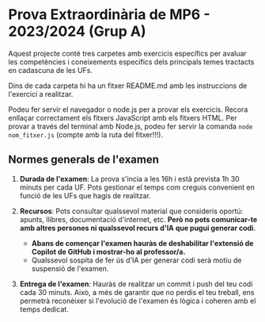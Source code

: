 # Prova Extraordinària de MP6 - 2023/2024 (Grup A)

Aquest projecte conté tres carpetes amb exercicis específics per avaluar les competències i coneixements específics dels principals temes tractacts en cadascuna de les UFs.

Dins de cada carpeta hi ha un fitxer README.md amb les instruccions de l'exercici a realitzar.

Podeu fer servir el navegador o node.js per a provar els exercicis. Recora enllaçar correctament els fitxers JavaScript amb els fitxers HTML. Per provar a través del terminal amb Node.js, podeu fer servir la comanda `node nom_fitxer.js` (compte amb la ruta del fitxer!!!).

## Normes generals de l'examen

1. **Durada de l'examen**: La prova s'incia a les 16h i està prevista 1h 30 minuts per cada UF. Pots gestionar el temps com creguis convenient en funció de les UFs que hagis de realitzar. 

2. **Recursos**: Pots consultar qualssevol material que consideris oportú: apunts, llibres, documentació d'internet, etc. **Però no pots comunicar-te amb altres persones ni qualssevol recurs d'IA que pugui generar codi**.

   - **Abans de començar l'examen hauràs de deshabilitar l'extensió de Copilot de GitHub i mostrar-ho al professor/a.**
   - Qualssevol sospita de fer ús d'IA per generar codi serà motiu de suspensió de l'examen.

3. **Entrega de l'examen**: Hauràs de realitzar un commit i push del teu codi cada 30 minuts. Això, a més de garantir que no perdis el teu treball, ens permetrà reconèixer si l'evolució de l'examen és lògica i coheren amb el temps dedicat.
